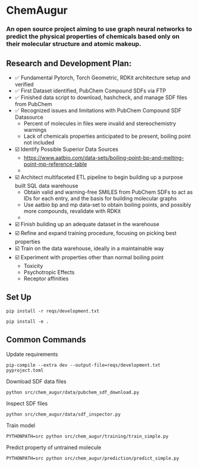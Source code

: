 # ChemAugur

### An open source project aiming to use graph neural networks to predict the physical properties of chemicals based only on their molecular structure and atomic makeup.

## Research and Development Plan:
- ✅ Fundamental Pytorch, Torch Geometric, RDKit architecture setup and verified
- ✅ First Dataset identified, PubChem Compound SDFs via FTP
- ✅ Finished data script to download, hashcheck, and manage SDF files from PubChem
- ✅ Recognized issues and limitations with PubChem Compound SDF Datasource
  - Percent of molecules in files were invalid and stereochemistry warnings
  - Lack of chemicals properties anticipated to be present, boiling point not included
- ☑️ Identify Possible Superior Data Sources
  - https://www.aatbio.com/data-sets/boiling-point-bp-and-melting-point-mp-reference-table
  - 
- ☑️ Architect multifaceted ETL pipeline to begin building up a purpose built SQL data warehouse
  - Obtain valid and warning-free SMILES from PubChem SDFs to act as IDs for each entry, and the basis for building molecular graphs
  - Use aatbio bp and mp data-set to obtain boiling points, and possibly more compounds, revalidate with RDKit
  - 
- ☑️ Finish building up an adequate dataset in the warehouse
- ☑️ Refine and expand training procedure, focusing on picking best properties
- ☑️ Train on the data warehouse, ideally in a maintainable way
- ☑️ Experiment with properties other than normal boiling point
  - Toxicity
  - Psychotropic Effects
  - Receptor affinities

## Set Up
```
pip install -r reqs/development.txt
```
```
pip install -e .
```

## Common Commands
Update requirements
```
pip-compile --extra dev --output-file=reqs/development.txt pyproject.toml
```
Download SDF data files
```
python src/chem_augur/data/pubchem_sdf_download.py
```
Inspect SDF files
```
python src/chem_augur/data/sdf_inspector.py
```
Train model
```
PYTHONPATH=src python src/chem_augur/training/train_simple.py
```
Predict property of untrained molecule
```
PYTHONPATH=src python src/chem_augur/prediction/predict_simple.py
```
